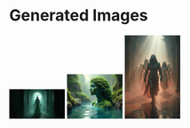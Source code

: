 # Generated Images



<img src="2025_06_19_01.png" width="100"/> <img src="2025_06_19_02.png" width="100"/> <img src="2025_06_19_03.png" width="100"/>